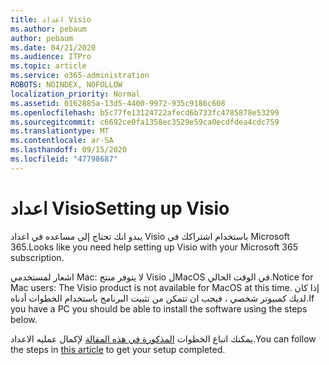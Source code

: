```yaml
---
title: اعداد Visio
ms.author: pebaum
author: pebaum
ms.date: 04/21/2020
ms.audience: ITPro
ms.topic: article
ms.service: o365-administration
ROBOTS: NOINDEX, NOFOLLOW
localization_priority: Normal
ms.assetid: 0162885a-13d5-4400-9972-935c9186c608
ms.openlocfilehash: b5c77fe13124722afecd6b733fc4785878e53299
ms.sourcegitcommit: c6692ce0fa1358ec3529e59ca0ecdfdea4cdc759
ms.translationtype: MT
ms.contentlocale: ar-SA
ms.lasthandoff: 09/15/2020
ms.locfileid: "47798687"
---
```

# <a name="setting-up-visio"></a><span data-ttu-id="55113-102">اعداد Visio</span><span class="sxs-lookup"><span data-stu-id="55113-102">Setting up Visio</span></span>

<span data-ttu-id="55113-103">يبدو انك تحتاج إلى مساعده في اعداد Visio باستخدام اشتراكك في Microsoft 365.</span><span class="sxs-lookup"><span data-stu-id="55113-103">Looks like you need help setting up Visio with your Microsoft 365 subscription.</span></span>
  
<span data-ttu-id="55113-104">اشعار لمستخدمي Mac: لا يتوفر منتج Visio لMacOS في الوقت الحالي.</span><span class="sxs-lookup"><span data-stu-id="55113-104">Notice for Mac users: The Visio product is not available for MacOS at this time.</span></span> <span data-ttu-id="55113-105">إذا كان لديك كمبيوتر شخصي ، فيجب ان تتمكن من تثبيت البرنامج باستخدام الخطوات أدناه.</span><span class="sxs-lookup"><span data-stu-id="55113-105">If you have a PC you should be able to install the software using the steps below.</span></span>
  
<span data-ttu-id="55113-106">يمكنك اتباع الخطوات [المذكورة في هذه المقالة](https://support.office.com/article/f98f21e3-aa02-4827-9167-ddab5b025710.aspx) لإكمال عمليه الاعداد.</span><span class="sxs-lookup"><span data-stu-id="55113-106">You can follow the steps in [this article](https://support.office.com/article/f98f21e3-aa02-4827-9167-ddab5b025710.aspx) to get your setup completed.</span></span> 
  

